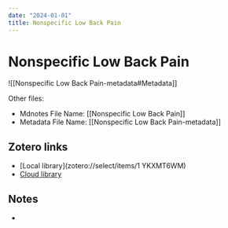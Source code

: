 ```yaml
---
date: "2024-01-01"
title: Nonspecific Low Back Pain
---
```


# Nonspecific Low Back Pain

![[Nonspecific Low Back Pain-metadata#Metadata]]

Other files:
* Mdnotes File Name: [[Nonspecific Low Back Pain]]
* Metadata File Name: [[Nonspecific Low Back Pain-metadata]]

## Zotero links

* [Local library](zotero://select/items/1 YKXMT6WM)
* [Cloud library](http://zotero.org/users/8782133/items/YKXMT6WM)

## Notes

-